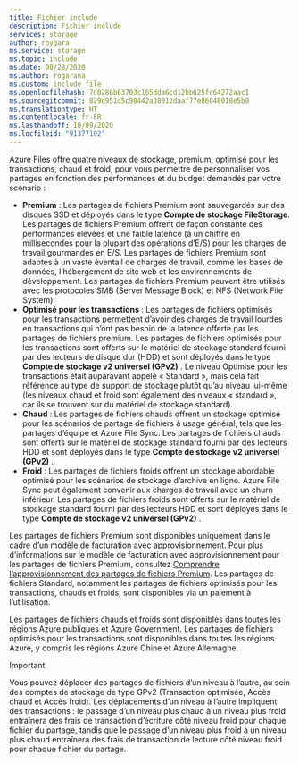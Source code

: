 ```yaml
---
title: Fichier include
description: Fichier include
services: storage
author: roygara
ms.service: storage
ms.topic: include
ms.date: 08/28/2020
ms.author: rogarana
ms.custom: include file
ms.openlocfilehash: 7d0286b63703c165dda6cd12bb625fc64272aac1
ms.sourcegitcommit: 829d951d5c90442a38012daaf77e86046018e5b9
ms.translationtype: HT
ms.contentlocale: fr-FR
ms.lasthandoff: 10/09/2020
ms.locfileid: "91377102"
---
```

Azure Files offre quatre niveaux de stockage, premium, optimisé pour les transactions, chaud et froid, pour vous permettre de personnaliser vos partages en fonction des performances et du budget demandés par votre scénario :

- **Premium** : Les partages de fichiers Premium sont sauvegardés sur des disques SSD et déployés dans le type **Compte de stockage FileStorage**. Les partages de fichiers Premium offrent de façon constante des performances élevées et une faible latence (à un chiffre en millisecondes pour la plupart des opérations d’E/S) pour les charges de travail gourmandes en E/S. Les partages de fichiers Premium sont adaptés à un vaste éventail de charges de travail, comme les bases de données, l’hébergement de site web et les environnements de développement. Les partages de fichiers Premium peuvent être utilisés avec les protocoles SMB (Server Message Block) et NFS (Network File System).
- **Optimisé pour les transactions** : Les partages de fichiers optimisés pour les transactions permettent d’avoir des charges de travail lourdes en transactions qui n’ont pas besoin de la latence offerte par les partages de fichiers premium. Les partages de fichiers optimisés pour les transactions sont offerts sur le matériel de stockage standard fourni par des lecteurs de disque dur (HDD) et sont déployés dans le type **Compte de stockage v2 universel (GPv2)** . Le niveau Optimisé pour les transactions était auparavant appelé « Standard », mais cela fait référence au type de support de stockage plutôt qu’au niveau lui-même (les niveaux chaud et froid sont également des niveaux « standard », car ils se trouvent sur du matériel de stockage standard).
- **Chaud** : Les partages de fichiers chauds offrent un stockage optimisé pour les scénarios de partage de fichiers à usage général, tels que les partages d’équipe et Azure File Sync. Les partages de fichiers chauds sont offerts sur le matériel de stockage standard fourni par des lecteurs HDD et sont déployés dans le type **Compte de stockage v2 universel (GPv2)** .
- **Froid** : Les partages de fichiers froids offrent un stockage abordable optimisé pour les scénarios de stockage d’archive en ligne. Azure File Sync peut également convenir aux charges de travail avec un churn inférieur. Les partages de fichiers froids sont offerts sur le matériel de stockage standard fourni par des lecteurs HDD et sont déployés dans le type **Compte de stockage v2 universel (GPv2)** .

Les partages de fichiers Premium sont disponibles uniquement dans le cadre d’un modèle de facturation avec approvisionnement. Pour plus d’informations sur le modèle de facturation avec approvisionnement pour les partages de fichiers Premium, consultez [Comprendre l’approvisionnement des partages de fichiers Premium](../articles/storage/files/storage-files-planning.md#understanding-provisioning-for-premium-file-shares). Les partages de fichiers Standard, notamment les partages de fichiers optimisés pour les transactions, chauds et froids, sont disponibles via un paiement à l’utilisation.

Les partages de fichiers chauds et froids sont disponibles dans toutes les régions Azure publiques et Azure Government. Les partages de fichiers optimisés pour les transactions sont disponibles dans toutes les régions Azure, y compris les régions Azure Chine et Azure Allemagne.

> [!Important]  
> Vous pouvez déplacer des partages de fichiers d’un niveau à l’autre, au sein des comptes de stockage de type GPv2 (Transaction optimisée, Accès chaud et Accès froid). Les déplacements d’un niveau à l’autre impliquent des transactions : le passage d’un niveau plus chaud à un niveau plus froid entraînera des frais de transaction d’écriture côté niveau froid pour chaque fichier du partage, tandis que le passage d’un niveau plus froid à un niveau plus chaud entraînera des frais de transaction de lecture côté niveau froid pour chaque fichier du partage.